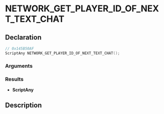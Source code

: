 # NETWORK_GET_PLAYER_ID_OF_NEXT_TEXT_CHAT

## Declaration
```cpp
// 0x145B50AF
ScriptAny NETWORK_GET_PLAYER_ID_OF_NEXT_TEXT_CHAT();
```

### Arguments

### Results
- **ScriptAny**

## Description
